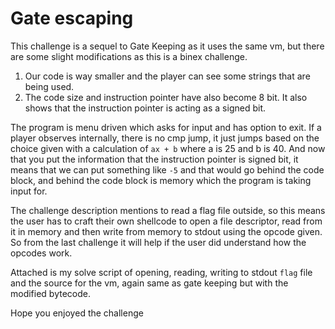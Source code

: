 # Gate escaping

This challenge is a sequel to Gate Keeping as it uses the same vm, but there are some slight modifications as this is a binex challenge. 

1) Our code is way smaller and the player can see some strings that are being used. 
2) The code size and instruction pointer have also become 8 bit. It also shows that the instruction pointer is acting as a signed bit. 

The program is menu driven which asks for input and has option to exit. If a player observes internally, there is no cmp jump, it just jumps based on the choice given with a calculation of `ax + b` where a is 25 and b is 40. And now that you put the information that the instruction pointer is signed bit, it means that we can put something like `-5` and that would go behind the code block, and behind the code block is memory which the program is taking input for. 

The challenge description mentions to read a flag file outside, so this means the user has to craft their own shellcode to open a file descriptor, read from it in memory and then write from memory to stdout using the opcode given. So from the last challenge it will help if the user did understand how the opcodes work.

Attached is my solve script of opening, reading, writing to stdout `flag` file and the source for the vm, again same as gate keeping but with the modified bytecode. 

Hope you enjoyed the challenge
